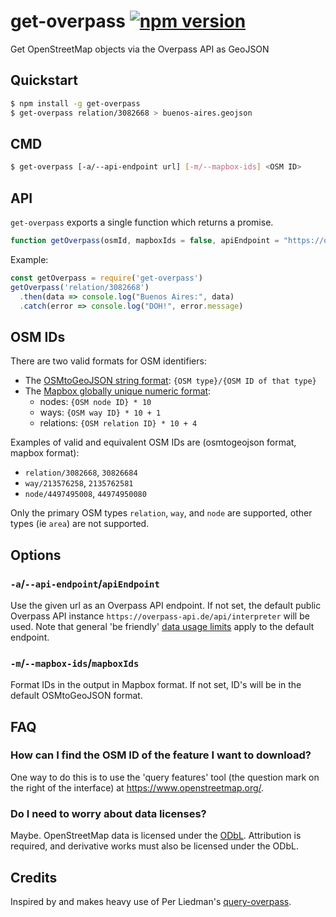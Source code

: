 # get-overpass [![npm version](https://badge.fury.io/js/get-overpass.svg)](https://badge.fury.io/js/get-overpass)
Get OpenStreetMap objects via the Overpass API as GeoJSON

## Quickstart

```sh
$ npm install -g get-overpass
$ get-overpass relation/3082668 > buenos-aires.geojson
```

## CMD

```sh
$ get-overpass [-a/--api-endpoint url] [-m/--mapbox-ids] <OSM ID>
```


## API

`get-overpass` exports a single function which returns a promise.

```js
function getOverpass(osmId, mapboxIds = false, apiEndpoint = "https://overpass-api.de/api/interpreter") => new Promise()
```

Example:

```js
const getOverpass = require('get-overpass')
getOverpass('relation/3082668')
  .then(data => console.log("Buenos Aires:", data)
  .catch(error => console.log("DOH!", error.message)
```

## OSM IDs

There are two valid formats for OSM identifiers:

* The [OSMtoGeoJSON string format](https://github.com/tyrasd/osmtogeojson): `{OSM type}/{OSM ID of that type}`
* The [Mapbox globally unique numeric format](https://www.mapbox.com/vector-tiles/mapbox-streets-v7/):
    * nodes: `{OSM node ID} * 10`
    * ways: `{OSM way ID} * 10 + 1`
    * relations: `{OSM relation ID} * 10 + 4`

Examples of valid and equivalent OSM IDs are (osmtogeojson format, mapbox format):

* `relation/3082668`, `30826684`
* `way/213576258`, `2135762581`
* `node/4497495008`, `44974950080`

Only the primary OSM types `relation`, `way`, and `node` are supported, other types (ie `area`) are not supported.

## Options

### `-a`/`--api-endpoint`/`apiEndpoint`

Use the given url as an Overpass API endpoint. If not set, the default public Overpass API instance `https://overpass-api.de/api/interpreter` will be used. Note that general 'be friendly' [data usage limits](http://wiki.openstreetmap.org/wiki/Overpass_API) apply to the default endpoint.

### `-m`/`--mapbox-ids`/`mapboxIds`

Format IDs in the output in Mapbox format. If not set, ID's will be in the default OSMtoGeoJSON format.

## FAQ

### How can I find the OSM ID of the feature I want to download?

One way to do this is to use the 'query features' tool (the question mark on the right of the interface) at https://www.openstreetmap.org/.

### Do I need to worry about data licenses?

Maybe. OpenStreetMap data is licensed under the [ODbL](http://www.openstreetmap.org/copyright). Attribution is required, and derivative works must also be licensed under the ODbL.

## Credits

Inspired by and makes heavy use of Per Liedman's [query-overpass](https://github.com/perliedman/query-overpass).
